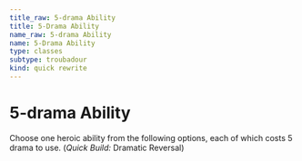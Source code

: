 ```yaml
---
title_raw: 5-drama Ability
title: 5-Drama Ability
name_raw: 5-drama Ability
name: 5-Drama Ability
type: classes
subtype: troubadour
kind: quick rewrite
---
```


# 5-drama Ability

Choose one heroic ability from the following options, each of which costs 5 drama to use. (*Quick Build:* Dramatic Reversal)
